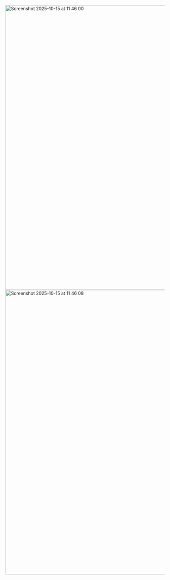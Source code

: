 <img width="1440" height="900" alt="Screenshot 2025-10-15 at 11 46 00" src="https://github.com/user-attachments/assets/b1fcbdcf-23ae-4e98-a200-7d83257bb374" />
<img width="1440" height="900" alt="Screenshot 2025-10-15 at 11 46 08" src="https://github.com/user-attachments/assets/e4e9f7fa-b873-41fd-9580-43f83942f308" />
